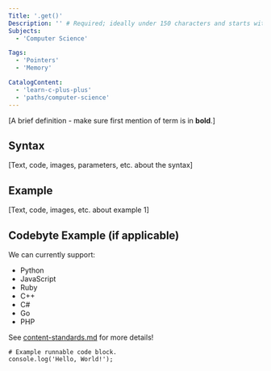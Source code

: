 ```yaml
---
Title: '.get()' 
Description: '' # Required; ideally under 150 characters and starts with a present-tense verb (used in search engine results and content previews)
Subjects:
  - 'Computer Science'

Tags: 
  - 'Pointers'
  - 'Memory'

CatalogContent: 
  - 'learn-c-plus-plus'
  - 'paths/computer-science'
---
```


[A brief definition - make sure first mention of term is in **bold**.]

## Syntax

[Text, code, images, parameters, etc. about the syntax]

## Example

[Text, code, images, etc. about example 1]

## Codebyte Example (if applicable)

We can currently support:

- Python
- JavaScript
- Ruby
- C++
- C#
- Go
- PHP

See [content-standards.md](https://github.com/Codecademy/docs/blob/main/documentation/content-standards.md) for more details!

```codebyte/js
# Example runnable code block.
console.log('Hello, World!');
```